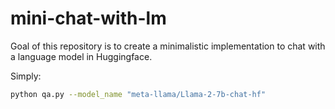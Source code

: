 # mini-chat-with-lm

Goal of this repository is to create a minimalistic implementation to chat with a language model in Huggingface.

Simply:

```bash
python qa.py --model_name "meta-llama/Llama-2-7b-chat-hf"
```

